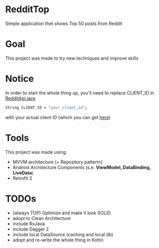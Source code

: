 # RedditTop

Simple application thet shows Top 50 posts from Reddit

# Goal
This project was made to try new techniques and improve skills

# Notice

In order to start the whole thing up, you'll need to replace CLIENT_ID in [RedditApi.java] 
```sh
String CLIENT_ID = "your_client_id";
```
with your actual client ID (which you can get [here])

# Tools
This project was made using:
  - MVVM architecture (+ Repository pattertn)
  - Android Architecture Components (s.e. **ViewModel, DataBinding, LiveData**)
  - Retrofit 2

# TODOs
  - (always TOP) Optimize and make it look SOLID
  - adopt to Clean Architecture
  - include RxJava
  - include Dagger 2
  - include local DataSource (caching and local db)
  - adopt and re-write the whole thing in Kotlin


[//]: # (These are reference links used in the body of this note and get stripped out when the markdown processor does its job. There is no need to format nicely because it shouldn't be seen. Thanks SO - http://stackoverflow.com/questions/4823468/store-comments-in-markdown-syntax)
   
   [RedditApi.java]:https://github.com/paul-freez/example.reddittop/blob/master/app/src/main/java/com/testsite/reddittop/data/source/api/RedditApi.java
   [here]:https://github.com/reddit-archive/reddit/wiki/OAuth2
